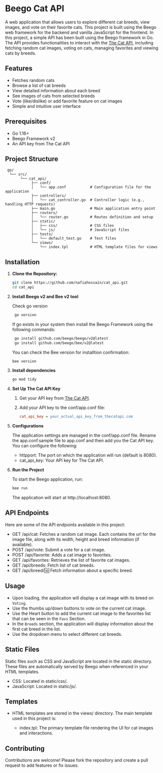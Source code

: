 # Beego Cat API 

A web application that allows users to explore different cat breeds, view images, and vote on their favorite cats. This project is built using the Beego web framework for the backend and vanilla JavaScript for the frontend. In this project, a simple API has been built using the Beego framework in Go. The API provides functionalities to interact with the [The Cat API](https://thecatapi.com/), including fetching random cat images, voting on cats, managing favorites and viewing cats by breeds.

## Features

- Fetches random cats
- Browse a list of cat breeds
- View detailed information about each breed
- See images of cats from selected breeds
- Vote (like/dislike) or add favorite feature on cat images
- Simple and intuitive user interface

## Prerequisites

- Go 1.16+
- Beego Framework v2
- An API key from The Cat API
  
## Project Structure

  ```plaintext
   go/
    └── src/
         └── cat_api/
              ├── conf/
              │   └── app.conf           # Configuration file for the application
              ├── controllers/
              │   └── cat_controller.go  # Controller logic (e.g., handling HTTP requests)
              ├── main.go                # Main application entry point
              ├── routers/
              │   └── router.go          # Routes definition and setup
              ├── static/
              │   ├── css/               # CSS files
              │   └── js/                # JavaScript files
              ├── tests/
              │   └── default_test.go    # Test files
              └── views/
                  └── index.tpl          # HTML template files for views
  ```
  
## Installation

1. **Clone the Repository:**

   ```bash
   git clone https://github.com/nafiahossain/cat_api.git
   cd cat_api
   ```

2. **Install Beego v2 and Bee v2 tool**
 
   Check go version

   ```bash
    go version
   ```

   If go exists in your system then install the Beego Framework using the following commands:

   ```bash
    go install github.com/beego/beego/v2@latest
    go install github.com/beego/bee/v2@latest
   ```

   You can check the Bee version for installtion confirmation:

   ```bash
   bee version
   ```

3. **Install dependencies**

   ```bash
   go mod tidy
   ```

4. **Set Up The Cat API Key**

    1. Get your API key from [The Cat API](https://thecatapi.com/#pricing).
    2. Add your API key to the conf/app.conf file:

        ```ini
        cat_api_key = your_actual_api_key_from_thecatapi.com
        ```

5. **Configurations**

    The application settings are managed in the conf/app.conf file.  Rename the app.conf.sample file to app.conf and then add you the Cat API key. You can configure the following:

    - httpport: The port on which the application will run (default is 8080).
    - cat_api_key: Your API key for The Cat API.

6. **Run the Project**

    To start the Beego application, run:

    ```bash
    bee run
    ```

    The application will start at http://localhost:8080.

## API Endpoints

Here are some of the API endpoints available in this project:

- GET /api/cat: Fetches a random cat image. Each contains the url for the image file, along with its width, height and breed information (if available).
- POST /api/vote: Submit a vote for a cat image.
- POST /api/favorite: Adds a cat image to favorites.
- GET /api/favorites: Retrieves the list of favorite cat images.
- GET /api/breeds: Fetch list of cat breeds.
- GET /api/breed/:id: Fetch information about a specific breed.

## Usage

- Upon loading, the application will display a cat image with its breed on `Voting`.
- Use the thumbs up/down buttons to vote on the current cat image.
- Use the Heart button to add the current cat image to the favorites list that can be seen in the `Favs` Section.
- In the `Breeds` section, the application will display information about the first cat breed in the list.
- Use the dropdown menu to select different cat breeds.

## Static Files

Static files such as CSS and JavaScript are located in the static directory. These files are automatically served by Beego when referenced in your HTML templates.

- CSS: Located in static/css/.
- JavaScript: Located in static/js/.

## Templates

- HTML templates are stored in the views/ directory. The main template used in this project is:

    - index.tpl: The primary template file rendering the UI for cat images and interactions.

## Contributing

Contributions are welcome! Please fork the repository and create a pull request to add features or fix issues.

